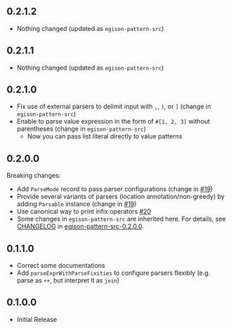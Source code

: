 ## 0.2.1.2

- Nothing changed (updated as `egison-pattern-src`)

## 0.2.1.1

- Nothing changed (updated as `egison-pattern-src`)

## 0.2.1.0

- Fix use of external parsers to delimit input with `,`, `)`, or `]` (change in `egison-pattern-src`)
- Enable to parse value expression in the form of `#[1, 2, 3]` without parentheses (change in `egison-pattern-src`)
  * Now you can pass list literal directly to value patterns

## 0.2.0.0

Breaking changes:
- Add `ParseMode` record to pass parser configurations (change in [#19](https://github.com/egison/egison-pattern-src/issues/19))
- Provide several variants of parsers (location annotation/non-greedy) by adding `Parsable` instance (change in [#19](https://github.com/egison/egison-pattern-src/issues/19))
- Use canonical way to print infix operators [#20](https://github.com/egison/egison-pattern-src/issues/19)
- Some changes in `egison-pattern-src` are inherited here. For details, see [CHANGELOG](https://hackage.haskell.org/package/egison-pattern-src-0.2.0.0/changelog) in [egison-pattern-src-0.2.0.0](https://hackage.haskell.org/package/egison-pattern-src-0.2.0.0).

## 0.1.1.0

- Correct some documentations
- Add `parseExprWithParseFixities` to configure parsers flexibly (e.g. parse as `++`, but interpret it as `join`)

## 0.1.0.0

- Initial Release
